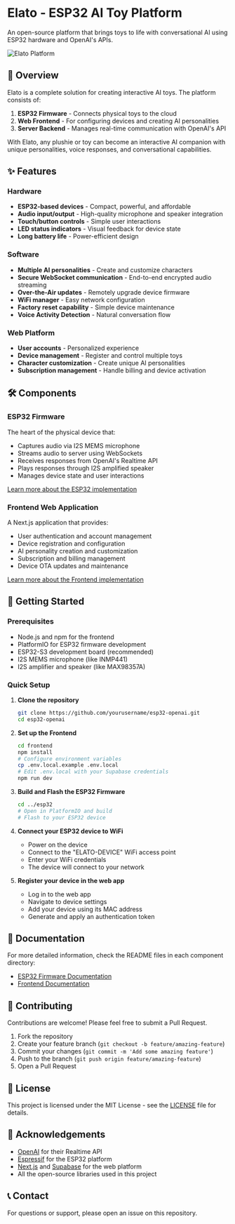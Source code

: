 # Elato - ESP32 AI Toy Platform

An open-source platform that brings toys to life with conversational AI using ESP32 hardware and OpenAI's APIs.

![Elato Platform](https://placeholder-for-demo-image.com)

## 🌟 Overview

Elato is a complete solution for creating interactive AI toys. The platform consists of:

1. **ESP32 Firmware** - Connects physical toys to the cloud
2. **Web Frontend** - For configuring devices and creating AI personalities
3. **Server Backend** - Manages real-time communication with OpenAI's API

With Elato, any plushie or toy can become an interactive AI companion with unique personalities, voice responses, and conversational capabilities.

## ✨ Features

### Hardware
- **ESP32-based devices** - Compact, powerful, and affordable
- **Audio input/output** - High-quality microphone and speaker integration
- **Touch/button controls** - Simple user interactions
- **LED status indicators** - Visual feedback for device state
- **Long battery life** - Power-efficient design

### Software
- **Multiple AI personalities** - Create and customize characters
- **Secure WebSocket communication** - End-to-end encrypted audio streaming
- **Over-the-Air updates** - Remotely upgrade device firmware
- **WiFi manager** - Easy network configuration
- **Factory reset capability** - Simple device maintenance
- **Voice Activity Detection** - Natural conversation flow

### Web Platform
- **User accounts** - Personalized experience
- **Device management** - Register and control multiple toys
- **Character customization** - Create unique AI personalities
- **Subscription management** - Handle billing and device activation

## 🛠️ Components

### ESP32 Firmware
The heart of the physical device that:
- Captures audio via I2S MEMS microphone
- Streams audio to server using WebSockets
- Receives responses from OpenAI's Realtime API
- Plays responses through I2S amplified speaker
- Manages device state and user interactions

[Learn more about the ESP32 implementation](./esp32/README.md)

### Frontend Web Application
A Next.js application that provides:
- User authentication and account management
- Device registration and configuration
- AI personality creation and customization
- Subscription and billing management
- Device OTA updates and maintenance

[Learn more about the Frontend implementation](./frontend/README.md)

## 🚀 Getting Started

### Prerequisites
- Node.js and npm for the frontend
- PlatformIO for ESP32 firmware development
- ESP32-S3 development board (recommended)
- I2S MEMS microphone (like INMP441)
- I2S amplifier and speaker (like MAX98357A)

### Quick Setup

1. **Clone the repository**
   ```bash
   git clone https://github.com/yourusername/esp32-openai.git
   cd esp32-openai
   ```

2. **Set up the Frontend**
   ```bash
   cd frontend
   npm install
   # Configure environment variables
   cp .env.local.example .env.local
   # Edit .env.local with your Supabase credentials
   npm run dev
   ```

3. **Build and Flash the ESP32 Firmware**
   ```bash
   cd ../esp32
   # Open in PlatformIO and build
   # Flash to your ESP32 device
   ```

4. **Connect your ESP32 device to WiFi**
   - Power on the device
   - Connect to the "ELATO-DEVICE" WiFi access point
   - Enter your WiFi credentials
   - The device will connect to your network

5. **Register your device in the web app**
   - Log in to the web app
   - Navigate to device settings
   - Add your device using its MAC address
   - Generate and apply an authentication token

## 📝 Documentation

For more detailed information, check the README files in each component directory:

- [ESP32 Firmware Documentation](./esp32/README.md)
- [Frontend Documentation](./frontend/README.md)

## 🤝 Contributing

Contributions are welcome! Please feel free to submit a Pull Request.

1. Fork the repository
2. Create your feature branch (`git checkout -b feature/amazing-feature`)
3. Commit your changes (`git commit -m 'Add some amazing feature'`)
4. Push to the branch (`git push origin feature/amazing-feature`)
5. Open a Pull Request

## 📄 License

This project is licensed under the MIT License - see the [LICENSE](LICENSE) file for details.

## 🙏 Acknowledgements

- [OpenAI](https://openai.com) for their Realtime API
- [Espressif](https://espressif.com) for the ESP32 platform
- [Next.js](https://nextjs.org) and [Supabase](https://supabase.io) for the web platform
- All the open-source libraries used in this project

## 📞 Contact

For questions or support, please open an issue on this repository.